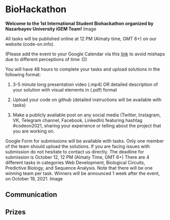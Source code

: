# BioHackathon
**Welcome to the 1st International Student Biohackathon <code-on> organized by Nazarbayev University iGEM Team!**
Image

  All tasks will be published online at 12 PM (Almaty time, GMT 6+) on our website (code-on.info). 

(Please add the event to your Google Calendar via this [link](https://calendar.google.com/event?action=TEMPLATE&tmeid=NDYzdmVndWhnb2c4dWU1cm9rMGRuajhzaWogY19zYTViZ2dkN25pOHJwcjY5cThxOHQ5MmUxc0Bn&tmsrc=c_sa5bggd7ni8rpr69q8q8t92e1s%40group.calendar.google.com) to avoid mishaps due to different perceptions of time :D)

You will have 48 hours to complete your tasks and upload solutions in the following format:

1. 3-5 minute long presentation video (.mp4) OR detailed description of your solution with visual elements in (.pdf) format 

2. Upload your code on github (detailed instructions will be available with tasks) 

3. Make a publicly available post on any social media (Twitter, Instagram, VK, Telegram channel, Facebook, LinkedIn) featuring hashtag #codeon2021, sharing your experience or telling about the project that you are working on.

Google Form for submissions will be available with tasks. Only one member of the team should upload the solutions. If you are facing issues with submission do not hesitate to contact us directly. The deadline for submission is October 12, 12 PM (Almaty Time, GMT 6+)
There are 4 different tasks in categories Web Development, Biological Circuits, Predictive Biology, and Sequence Analysis. Note that there will be one winning team per task. Winners will be announced 1 week after the event, on October 19, 2021.
Image

## Communication

## Prizes

